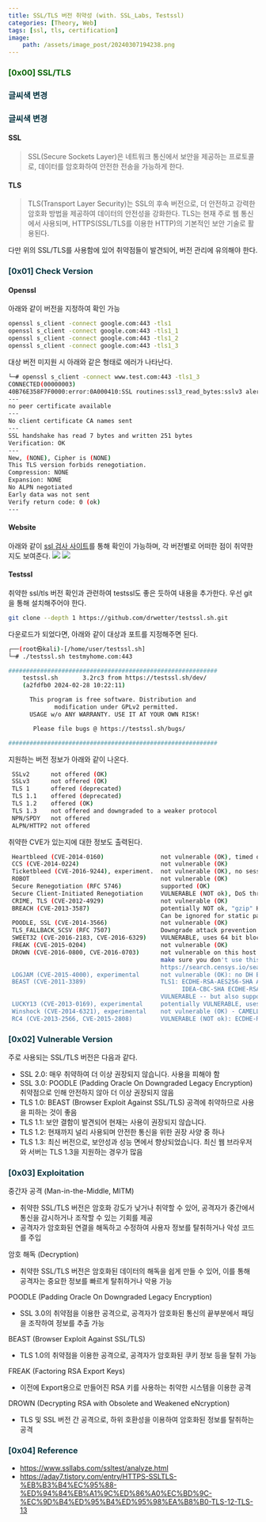 ```yaml
---
title: SSL/TLS 버전 취약성 (with. SSL_Labs, Testssl)
categories: [Theory, Web]
tags: [ssl, tls, certification]
image:
    path: /assets/image_post/20240307194238.png
---
```


<font color = #073642;><h3>[0x00] SSL/TLS</h3></font>

<h3><span style="color:#073642"> 글씨색 변경 </span></h3>

### <span style="color:#073642"> 글씨색 변경 </span>

#### SSL
> SSL(Secure Sockets Layer)은 네트워크 통신에서 보안을 제공하는 프로토콜로, 데이터를 암호화하여 안전한 전송을 가능하게 한다.

#### TLS
> TLS(Transport Layer Security)는 SSL의 후속 버전으로, 더 안전하고 강력한 암호화 방법을 제공하여 데이터의 안전성을 강화한다. TLS는 현재 주로 웹 통신에서 사용되며, HTTPS(SSL/TLS를 이용한 HTTP)의 기본적인 보안 기술로 활용된다.

다만 위의 SSL/TLS를 사용함에 있어 취약점들이 발견되어, 버전 관리에 유의해야 한다.


### <font color = #073642> [0x01] Check Version </font>

#### Openssl
아래와 같이 버전을 지정하여 확인 가능
``` bash
openssl s_client -connect google.com:443 -tls1
openssl s_client -connect google.com:443 -tls1_1
openssl s_client -connect google.com:443 -tls1_2
openssl s_client -connect google.com:443 -tls1_3
```
대상 버전 미지원 시 아래와 같은 형태로 에러가 나타난다. 
``` bash
└─# openssl s_client -connect www.test.com:443 -tls1_3
CONNECTED(00000003)
40B76E358F7F0000:error:0A000410:SSL routines:ssl3_read_bytes:sslv3 alert handshake failure:../ssl/record/rec_layer_s3.c:1586:SSL alert number 40
---
no peer certificate available
---
No client certificate CA names sent
---
SSL handshake has read 7 bytes and written 251 bytes
Verification: OK
---
New, (NONE), Cipher is (NONE)
This TLS version forbids renegotiation.
Compression: NONE
Expansion: NONE
No ALPN negotiated
Early data was not sent
Verify return code: 0 (ok)
---
```


#### Website
아래와 같이 [ssl 검사 사이트](https://www.ssllabs.com/ssltest/analyze.html?d=smilegate.com)를 통해 확인이 가능하며, 각 버전별로 어떠한 점이 취약한지도 보여준다.
![](../assets/image_post/20240307184917.png)
![](../assets/image_post/20240307184801.png)


#### Testssl
취약한 ssl/tls 버전 확인과 관련하여 testssl도 좋은 듯하여 내용을 추가한다. 우선 git을 통해 설치해주어야 한다.
``` bash
git clone --depth 1 https://github.com/drwetter/testssl.sh.git
```

다운로드가 되었다면, 아래와 같이 대상과 포트를 지정해주면 된다.
``` bash
┌──(root㉿kali)-[/home/user/testssl.sh]
└─# ./testssl.sh testmyhome.com:443

###########################################################
    testssl.sh       3.2rc3 from https://testssl.sh/dev/
    (a2fdfb0 2024-02-28 10:22:11)

      This program is free software. Distribution and
             modification under GPLv2 permitted.
      USAGE w/o ANY WARRANTY. USE IT AT YOUR OWN RISK!

       Please file bugs @ https://testssl.sh/bugs/

###########################################################
```

지원하는 버전 정보가 아래와 같이 나온다.
``` bash
 SSLv2      not offered (OK)
 SSLv3      not offered (OK)
 TLS 1      offered (deprecated)
 TLS 1.1    offered (deprecated)
 TLS 1.2    offered (OK)
 TLS 1.3    not offered and downgraded to a weaker protocol
 NPN/SPDY   not offered
 ALPN/HTTP2 not offered
```

취약한 CVE가 있는지에 대한 정보도 출력된다.
``` bash
 Heartbleed (CVE-2014-0160)                not vulnerable (OK), timed out
 CCS (CVE-2014-0224)                       not vulnerable (OK)
 Ticketbleed (CVE-2016-9244), experiment.  not vulnerable (OK), no session ticket extension
 ROBOT                                     not vulnerable (OK)
 Secure Renegotiation (RFC 5746)           supported (OK)
 Secure Client-Initiated Renegotiation     VULNERABLE (NOT ok), DoS threat (10 attempts)
 CRIME, TLS (CVE-2012-4929)                not vulnerable (OK)
 BREACH (CVE-2013-3587)                    potentially NOT ok, "gzip" HTTP compression detected. - only supplied "/" tested
                                           Can be ignored for static pages or if no secrets in the page
 POODLE, SSL (CVE-2014-3566)               not vulnerable (OK)
 TLS_FALLBACK_SCSV (RFC 7507)              Downgrade attack prevention supported (OK)
 SWEET32 (CVE-2016-2183, CVE-2016-6329)    VULNERABLE, uses 64 bit block ciphers
 FREAK (CVE-2015-0204)                     not vulnerable (OK)
 DROWN (CVE-2016-0800, CVE-2016-0703)      not vulnerable on this host and port (OK)
                                           make sure you don't use this certificate elsewhere with SSLv2 enabled services, see
                                           https://search.censys.io/search?resource=hosts&virtual_hosts=INCLUDE&q=CC487D6793B486502A9E1DDB26AA4DF1B993C7830354A47E0DE22849F47D55B7
 LOGJAM (CVE-2015-4000), experimental      not vulnerable (OK): no DH EXPORT ciphers, no DH key detected with <= TLS 1.2
 BEAST (CVE-2011-3389)                     TLS1: ECDHE-RSA-AES256-SHA AES256-SHA CAMELLIA256-SHA ECDHE-RSA-AES128-SHA AES128-SHA SEED-SHA CAMELLIA128-SHA
                                                 IDEA-CBC-SHA ECDHE-RSA-DES-CBC3-SHA DES-CBC3-SHA
                                           VULNERABLE -- but also supports higher protocols  TLSv1.1 TLSv1.2 (likely mitigated)
 LUCKY13 (CVE-2013-0169), experimental     potentially VULNERABLE, uses cipher block chaining (CBC) ciphers with TLS. Check patches
 Winshock (CVE-2014-6321), experimental    not vulnerable (OK) - CAMELLIA or ECDHE_RSA GCM ciphers found
 RC4 (CVE-2013-2566, CVE-2015-2808)        VULNERABLE (NOT ok): ECDHE-RSA-RC4-SHA RC4-SHA RC4-MD5

```



### <font color = #073642> [0x02] Vulnerable Version </font>
주로 사용되는 SSL/TLS 버전은 다음과 같다.

- SSL 2.0: 매우 취약하여 더 이상 권장되지 않습니다. 사용을 피해야 함
- SSL 3.0: POODLE (Padding Oracle On Downgraded Legacy Encryption) 취약점으로 인해 안전하지 않아 더 이상 권장되지 않음
- TLS 1.0: BEAST (Browser Exploit Against SSL/TLS) 공격에 취약하므로 사용을 피하는 것이 좋음
- TLS 1.1: 보안 결함이 발견되어 현재는 사용이 권장되지 않습니다.
- TLS 1.2: 현재까지 널리 사용되며 안전한 통신을 위한 권장 사양 중 하나
- TLS 1.3: 최신 버전으로, 보안성과 성능 면에서 향상되었습니다. 최신 웹 브라우저와 서버는 TLS 1.3을 지원하는 경우가 많음



### <font color = #073642> [0x03] Exploitation </font>
중간자 공격 (Man-in-the-Middle, MITM)
- 취약한 SSL/TLS 버전은 암호화 강도가 낮거나 취약할 수 있어, 공격자가 중간에서 통신을 감시하거나 조작할 수 있는 기회를 제공
- 공격자가 암호화된 연결을 해독하고 수정하여 사용자 정보를 탈취하거나 악성 코드를 주입

암호 해독 (Decryption)
- 취약한 SSL/TLS 버전은 암호화된 데이터의 해독을 쉽게 만들 수 있어, 이를 통해 공격자는 중요한 정보를 빠르게 탈취하거나 악용 가능

POODLE (Padding Oracle On Downgraded Legacy Encryption)
- SSL 3.0의 취약점을 이용한 공격으로, 공격자가 암호화된 통신의 끝부분에서 패딩을 조작하여 정보를 추출 가능

BEAST (Browser Exploit Against SSL/TLS)
- TLS 1.0의 취약점을 이용한 공격으로, 공격자가 암호화된 쿠키 정보 등을 탈취 가능

FREAK (Factoring RSA Export Keys)
- 이전에 Export용으로 만들어진 RSA 키를 사용하는 취약한 시스템을 이용한 공격

DROWN (Decrypting RSA with Obsolete and Weakened eNcryption)
- TLS 및 SSL 버전 간 공격으로, 하위 호환성을 이용하여 암호화된 정보를 탈취하는 공격


### <font color = #073642> [0x04] Reference </font>
- https://www.ssllabs.com/ssltest/analyze.html
- https://aday7.tistory.com/entry/HTTPS-SSLTLS-%EB%B3%B4%EC%95%88-%ED%94%84%EB%A1%9C%ED%86%A0%EC%BD%9C-%EC%9D%B4%ED%95%B4%ED%95%98%EA%B8%B0-TLS-12-TLS-13
